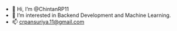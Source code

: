 - 👋 Hi, I’m @ChintanRP11
- 👀 I’m interested in Backend Development and Machine Learning.
- 📫 crpansuriya.11@gmail.com

<!---
ChintanRP11/ChintanRP11 is a ✨ special ✨ repository because its `README.md` (this file) appears on your GitHub profile.
You can click the Preview link to take a look at your changes.
--->
